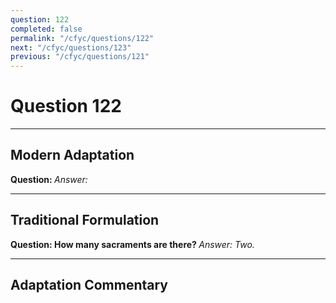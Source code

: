 ```yaml
---
question: 122
completed: false
permalink: "/cfyc/questions/122"
next: "/cfyc/questions/123"
previous: "/cfyc/questions/121"
---
```

# Question 122
---
## Modern Adaptation
<strong>
    Question:
</strong>

<em>
    Answer:
</em>

---
## Traditional Formulation
<strong>
    Question: How many sacraments are there?
</strong>

<em>
    Answer: Two.
</em>

---
## Adaptation Commentary
